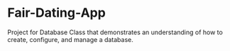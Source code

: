 # Fair-Dating-App
Project for Database Class that demonstrates an understanding of how to create, configure, and manage a database.

